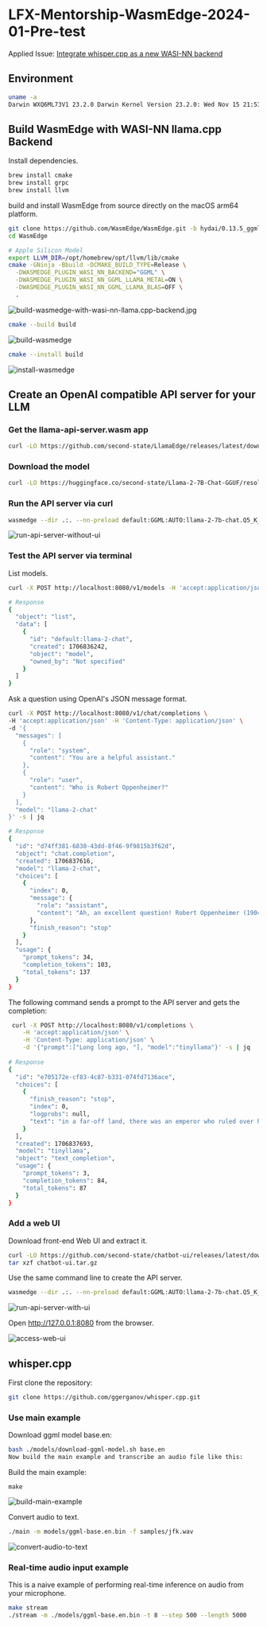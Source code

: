 # LFX-Mentorship-WasmEdge-2024-01-Pre-test 

Applied Issue: [Integrate whisper.cpp as a new WASI-NN backend](https://github.com/WasmEdge/WasmEdge/issues/3170)

## Environment

```bash
uname -a
Darwin WXQ6ML73V1 23.2.0 Darwin Kernel Version 23.2.0: Wed Nov 15 21:53:18 PST 2023; root:xnu-10002.61.3~2/RELEASE_ARM64_T6000 arm64
```

## Build WasmEdge with WASI-NN llama.cpp Backend

Install dependencies.

```bash
brew install cmake
brew install grpc
brew install llvm
```

build and install WasmEdge from source directly on the macOS arm64 platform.

```bash
git clone https://github.com/WasmEdge/WasmEdge.git -b hydai/0.13.5_ggml_lts 
cd WasmEdge

# Apple Silicon Model
export LLVM_DIR=/opt/homebrew/opt/llvm/lib/cmake
cmake -GNinja -Bbuild -DCMAKE_BUILD_TYPE=Release \
  -DWASMEDGE_PLUGIN_WASI_NN_BACKEND="GGML" \
  -DWASMEDGE_PLUGIN_WASI_NN_GGML_LLAMA_METAL=ON \
  -DWASMEDGE_PLUGIN_WASI_NN_GGML_LLAMA_BLAS=OFF \
  .
```

![build-wasmedge-with-wasi-nn-llama.cpp-backend.jpg](./image/build-wasmedge-with-wasi-nn-llama.cpp-backend.jpg)

```bash
cmake --build build
```

![build-wasmedge](./image/build-wasmedge.jpg)


```bash
cmake --install build
```

![install-wasmedge](./image/install-wasmedge.jpg)

## Create an OpenAI compatible API server for your LLM

### Get the llama-api-server.wasm app

```bash
curl -LO https://github.com/second-state/LlamaEdge/releases/latest/download/llama-api-server.wasm
```

### Download the model

```bash
curl -LO https://huggingface.co/second-state/Llama-2-7B-Chat-GGUF/resolve/main/Llama-2-7b-chat-hf-Q5_K_M.gguf
```

### Run the API server via curl

```bash
wasmedge --dir .:. --nn-preload default:GGML:AUTO:llama-2-7b-chat.Q5_K_M.gguf llama-api-server.wasm -p llama-2-chat
```

![run-api-server-without-ui](./image/run-api-server-without-ui.jpg)


### Test the API server via terminal

List models.

```bash
curl -X POST http://localhost:8080/v1/models -H 'accept:application/json' -s | jq

# Response
{
  "object": "list",
  "data": [
    {
      "id": "default:llama-2-chat",
      "created": 1706836242,
      "object": "model",
      "owned_by": "Not specified"
    }
  ]
}
```

Ask a question using OpenAI's JSON message format.

```bash
curl -X POST http://localhost:8080/v1/chat/completions \
-H 'accept:application/json' -H 'Content-Type: application/json' \
-d '{
  "messages": [
    {
      "role": "system",
      "content": "You are a helpful assistant."
    },
    {
      "role": "user",
      "content": "Who is Robert Oppenheimer?"
    }
  ],
  "model": "llama-2-chat"
}' -s | jq

# Response
{
  "id": "d74ff381-6830-43dd-8f46-9f9815b3f62d",
  "object": "chat.completion",
  "created": 1706837616,
  "model": "llama-2-chat",
  "choices": [
    {
      "index": 0,
      "message": {
        "role": "assistant",
        "content": "Ah, an excellent question! Robert Oppenheimer (1904-1967) was a renowned American physicist and science administrator who played a crucial role in the development of the atomic bomb during World War II. He is often referred to as the \"Father of the Atomic Bomb.\"\nOppenheimer was born in New York City and grew up in a family that valued education and intellectual pursuits. He showed an early interest in science and mathematics, and"
      },
      "finish_reason": "stop"
    }
  ],
  "usage": {
    "prompt_tokens": 34,
    "completion_tokens": 103,
    "total_tokens": 137
  }
}
```

The following command sends a prompt to the API server and gets the completion:

```bash
 curl -X POST http://localhost:8080/v1/completions \
    -H 'accept:application/json' \
    -H 'Content-Type: application/json' \
    -d '{"prompt":["Long long ago, "], "model":"tinyllama"}' -s | jq
    
# Response
{
  "id": "e705172e-cf83-4c87-b331-074fd7136ace",
  "choices": [
    {
      "finish_reason": "stop",
      "index": 0,
      "logprobs": null,
      "text": "in a far-off land, there was an emperor who ruled over his people with great wisdom and kindness. He was loved by all, and he knew that his people were the key to the prosperity of his kingdom. So he decided to hold a great contest, to find the most talented and capable person in his empire.\nThe contest was announced throughout the land, and people from far and wide came to the capital city to compete. The emperor set up a special arena"
    }
  ],
  "created": 1706837693,
  "model": "tinyllama",
  "object": "text_completion",
  "usage": {
    "prompt_tokens": 3,
    "completion_tokens": 84,
    "total_tokens": 87
  }
}

```

### Add a web UI

Download front-end Web UI and extract it.

```bash
curl -LO https://github.com/second-state/chatbot-ui/releases/latest/download/chatbot-ui.tar.gz
tar xzf chatbot-ui.tar.gz
```

Use the same command line to create the API server.

```bash
wasmedge --dir .:. --nn-preload default:GGML:AUTO:llama-2-7b-chat.Q5_K_M.gguf llama-api-server.wasm -p llama-2-chat
```

![run-api-server-with-ui](./image/run-api-server-with-ui.jpg)

Open http://127.0.0.1:8080 from the browser.

![access-web-ui](./image/access-web-ui.jpg)

## whisper.cpp

First clone the repository:

```bash
git clone https://github.com/ggerganov/whisper.cpp.git
```

### Use main example

Download ggml model base.en:

```bash
bash ./models/download-ggml-model.sh base.en
Now build the main example and transcribe an audio file like this:
```

Build the main example:

```
make
```

![build-main-example](./image/build-main-example.jpg)

Convert audio to text.

```bash
./main -m models/ggml-base.en.bin -f samples/jfk.wav
```

![convert-audio-to-text](./image/convert-audio-to-text.jpg)

### Real-time audio input example

This is a naive example of performing real-time inference on audio from your microphone. 

```bash
make stream
./stream -m ./models/ggml-base.en.bin -t 8 --step 500 --length 5000
```

